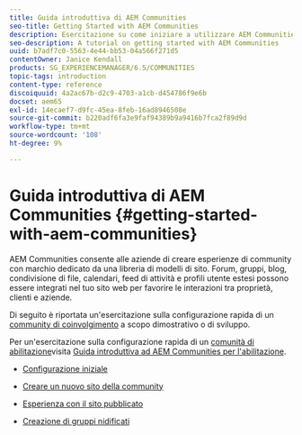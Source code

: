 ```yaml
---
title: Guida introduttiva di AEM Communities
seo-title: Getting Started with AEM Communities
description: Esercitazione su come iniziare a utilizzare AEM Communities
seo-description: A tutorial on getting started with AEM Communities
uuid: b7adf7c0-5563-4e44-bb53-04a566f271d5
contentOwner: Janice Kendall
products: SG_EXPERIENCEMANAGER/6.5/COMMUNITIES
topic-tags: introduction
content-type: reference
discoiquuid: 4a2ac67b-d2c9-4703-a1cb-d454786f9e6b
docset: aem65
exl-id: 14ecaef7-d9fc-45ea-8feb-16ad8946508e
source-git-commit: b220adf6fa3e9faf94389b9a9416b7fca2f89d9d
workflow-type: tm+mt
source-wordcount: '108'
ht-degree: 9%

---
```


# Guida introduttiva di AEM Communities {#getting-started-with-aem-communities}

AEM Communities consente alle aziende di creare esperienze di community con marchio dedicato da una libreria di modelli di sito. Forum, gruppi, blog, condivisione di file, calendari, feed di attività e profili utente estesi possono essere integrati nel tuo sito web per favorire le interazioni tra proprietà, clienti e aziende.

Di seguito è riportata un&#39;esercitazione sulla configurazione rapida di un [community di coinvolgimento](/help/communities/overview.md#engagement-community) a scopo dimostrativo o di sviluppo.

Per un&#39;esercitazione sulla configurazione rapida di un [comunità di abilitazione](/help/communities/overview.md#enablement-community)visita [Guida introduttiva ad AEM Communities per l&#39;abilitazione](/help/communities/getting-started-enablement.md).

* [Configurazione iniziale](/help/communities/setup.md)

* [Creare un nuovo sito della community](/help/communities/create-site.md)

* [Esperienza con il sito pubblicato](/help/communities/published-site.md)

* [Creazione di gruppi nidificati](/help/communities/nested-groups.md)
